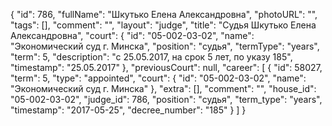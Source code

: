 {
    "id": 786,
    "fullName": "Шкутько Елена Александровна",
    "photoURL": "",
    "tags": [],
    "comment": "",
    "layout": "judge",
    "title": "Судья Шкутько Елена Александровна",
    "court": {
        "id": "05-002-03-02",
        "name": "Экономический суд г. Минска",
        "position": "судья",
        "termType": "years",
        "term": 5,
        "description": "c 25.05.2017, на срок 5 лет, по указу 185",
        "timestamp": "25.05.2017"
    },
    "previousCourt": null,
    "career": [
        {
            "id": 58027,
            "term": 5,
            "type": "appointed",
            "court": {
                "id": "05-002-03-02",
                "name": "Экономический суд г. Минска"
            },
            "extra": [],
            "comment": "",
            "house_id": "05-002-03-02",
            "judge_id": 786,
            "position": "судья",
            "term_type": "years",
            "timestamp": "2017-05-25",
            "decree_number": "185"
        }
    ]
}